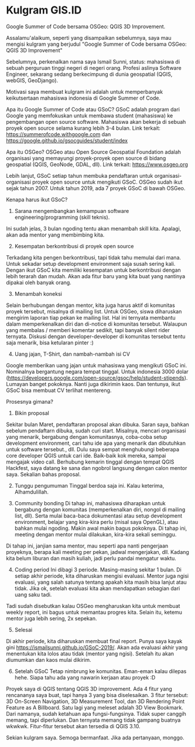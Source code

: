 # Kulgram GIS.ID

Google Summer of Code bersama OSGeo: QGIS 3D Improvement.

Assalamu'alaikum, seperti yang disampaikan sebelumnya, saya mau mengisi kulgram yang berjudul "Google Summer of Code bersama OSGeo: QGIS 3D Improvement"

Sebelumnya, perkenalkan nama saya Ismail Sunni, status: mahasiswa di sebuah perguruan tinggi negeri di negeri orang. Profesi aslinya Software Engineer, sekarang sedang berkecimpung di dunia geospatial (QGIS, webGIS, GeoDjango).

Motivasi saya membuat kulgram ini adalah untuk memperbanyak keikutsertaan mahasiswa indonesia di Google Summer of Code.

Apa itu Google Summer of Code atau GSoC? GSoC adalah program dari Google yang memfokuskan untuk membawa student (mahasiswa) ke pengembangan open source software. Mahasiswa akan bekerja di sebuah proyek open source selama kurang lebih 3-4 bulan. Link terkait: https://summerofcode.withgoogle.com dan https://google.github.io/gsocguides/student/index

Apa itu OSGeo? OSGeo atau Open Source Geospatial Foundation adalah organisasi yang memayungi proyek-proyek open source di bidang geospatial (QGIS, GeoNode, GDAL, dll). Link terkait: https://www.osgeo.org

Lebih lanjut, GSoC setiap tahun membuka pendaftaran untuk organisasi-organisasi proyek open source untuk mengikuti GSoC. OSGeo sudah ikut sejak tahun 2007. Untuk tahun 2019, ada 7 proyek GSoC di bawah OSGeo.

Kenapa harus ikut GSoC? 

1. Sarana mengembangkan kemampuan software engineering/programming (skill teknis).

Ini sudah jelas, 3 bulan ngoding tentu akan menambah skill kita. Apalagi, akan ada mentor yang membimbing kita.

2. Kesempatan berkontribusi di proyek open source

Terkadang kita pengen berkontribusi, tapi tidak tahu memulai dari mana. Untuk sekadar setup development environment saja susah sering kali. Dengan ikut GSoC kita memiliki kesempatan untuk berkontribusi dengan lebih terarah dan mudah. Akan ada fitur baru yang kita buat yang nantinya dipakai oleh banyak orang.

3. Menambah koneksi

Selain berhubungan dengan mentor, kita juga harus aktif di komunitas proyek tersebut, misalnya di mailing list. Untuk OSGeo, siswa diharuskan mengirim laporan tiap pekan ke mailing list. Hal ini ternyata membantu dalam memperkenalkan diri dan di-notice di komunitas tersebut. Walaupun yang membalas / memberi komentar sedikit, tapi banyak silent rider ternyata. Diskusi dengan developer-developer di komunitas tersebut tentu saja menarik, bisa ketularan pinter :)

4. Uang jajan, T-Shirt, dan nambah-nambah isi CV

Google memberikan uang jajan untuk mahasiswa yang mengikuti GSoC ini. Nominalnya bergantung negara tempat tinggal. Untuk indonesia 3000 dolar (https://developers.google.com/open-source/gsoc/help/student-stipends). Lumayan banget pokoknya. Nanti juga dikirimin kaos. Dan tentunya, ikut GSoC bisa membuat CV terlihat mentereng.

Prosesnya gimana?

1. Bikin proposal

Sekitar bulan Maret, pendaftaran proposal akan dibuka. Saran saya, bahkan sebelum pendaftarn dibuka, sudah curi start. Misalnya, mencari organisasi yang menarik, bergabung dengan komunitasnya, coba-coba setup development environment, cari tahu ide apa yang menarik dan dibutuhkan untuk software tersebut., dll. Dulu saya sempat menghubungi beberapa core developer QGIS untuk cari ide. Baik-baik kok mereka, sampai mengajak video call. Berhubung kemarin tinggal dengan tempat QGIS Hackfest, saya datang ke sana dan ngobrol langsung dengan calon mentor saya. Sekalian bahas proposal.

2. Tunggu pengumuman
Tinggal berdoa saja ini. Kalau keterima, Alhamdulillah.

3. Community bonding
Di tahap ini, mahasiswa diharapkan untuk bergabung dengan komunitas (memperkenalkan diri, nongol di mailing list, dll). Serta mulai baca-baca dokumentasi atau setup development environment, belajar yang kira-kira perlu (misal saya OpenGL), atau bahkan mulai ngoding. Makin awal makin bagus pokoknya. Di tahap ini, meeting dengan mentor mulai dilakukan, kira-kira sekali seminggu.

Di tahap ini, janjian sama mentor, mau seperti apa nanti pengerjaan proyeknya, berapa kali meeting per pekan, jadwal mengerjakan, dll. Kadang kita belum liburan dan masih kuliah, jadi perlu pandai mengatur waktu.

4. Coding period
Ini dibagi 3 periode. Masing-masing sekitar 1 bulan. Di setiap akhir periode, kita diharuskan mengisi evaluasi. Mentor juga ngisi evaluasi, yang salah satunya tentang apakah kita masih bisa lanjut atau tidak. Jika ok, setelah evaluasi kita akan mendapatkan sebagian dari uang saku tadi.

Tadi sudah disebutkan kalau OSGeo mengharuskan kita untuk membuat weekly report, ini bagus untuk memantau progres kita. Selain itu, ketemu mentor juga lebih sering, 2x sepekan. 

5. Selesai

Di akhir periode, kita diharuskan membuat final report. Punya saya kayak gini https://ismailsunni.github.io/GSoC-2019/. Akan ada evaluasi akhir yang menentukan kita lolos atau tidak (mentor yang ngisi). Setelah itu akan diumumkan dan kaos mulai dikirim.

6. Setelah GSoC
Tetap nimbrung ke komunitas. Eman-eman kalau dilepas hehe. Siapa tahu ada yang nawarin kerjaan atau proyek :D

Proyek saya di QGIS tentang QGIS 3D improvement. Ada 4 fitur yang rencananya saya buat, tapi hanya 3 yang bisa diselesaikan. 3 fitur tersebut: 3D On-Screen Navigation,  3D Measurement Tool, dan 3D Rendering Point Feature as A Billboard. Satu lagi yang meleset adalah 3D View Bookmark. Dari namanya, sudah ketahuan apa fungsi-fungsinya. Tidak super canggih memang, tapi diperlukan. Dan ternyata memang tidak gampang buatnya wkwkwk. Fitur-fitur tersebut akan tersedia di QGIS 3.10.

Sekian kulgram saya. Semoga bermanfaat. Jika ada pertanyaan, monggo.
